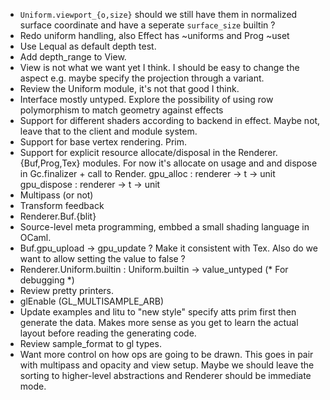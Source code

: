 * `Uniform.viewport_{o,size}` should we still have them in 
  normalized surface coordinate and have a seperate `surface_size`
  builtin ? 
* Redo uniform handling, also Effect has ~uniforms and Prog ~uset  
* Use Lequal as default depth test.
* Add depth_range to View.
* View is not what we want yet I think. I should be easy to change 
  the aspect e.g. maybe specify the projection through a variant.
* Review the Uniform module, it's not that good I think. 
* Interface mostly untyped. Explore the possibility of using 
  row polymorphism to match geometry against effects
* Support for different shaders according to backend in effect. 
  Maybe not, leave that to the client and module system. 
* Support for base vertex rendering. Prim.
* Support for explicit resource allocate/disposal in the 
  Renderer.{Buf,Prog,Tex} modules. For now it's allocate on usage and 
  and dispose in Gc.finalizer + call to Render. 
  gpu_alloc : renderer -> t -> unit
  gpu_dispose : renderer -> t -> unit
* Multipass (or not) 
* Transform feedback 
* Renderer.Buf.{blit}
* Source-level meta programming, embbed a small shading language in
  OCaml.
* Buf.gpu_upload -> gpu_update ? Make it consistent with Tex.
  Also do we want to allow setting the value to false ?
* Renderer.Uniform.builtin : Uniform.builtin -> value_untyped 
  (* For debugging *) 
* Review pretty printers. 
* glEnable (GL_MULTISAMPLE_ARB)
* Update examples and litu to "new style" specify atts prim first
  then generate the data. Makes more sense as you get to learn the
  actual layout before reading the generating code.
* Review sample_format to gl types. 
* Want more control on how ops are going to be drawn. This goes 
  in pair with multipass and opacity and view setup. 
  Maybe we should leave the sorting to higher-level abstractions and
  Renderer should be immediate mode. 
